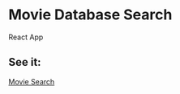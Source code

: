 # Movie Database Search 

React App

## See it:

[Movie Search](https://gabrieldominguezduran.github.io/MovieDB/)

